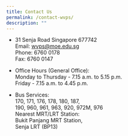 ```yaml
---
title: Contact Us
permalink: /contact-wvps/
description: ""
---
```



*   31 Senja Road Singapore 677742  
    Email: wvps@moe.edu.sg  
    Phone: 6760 0178  
    Fax: 6760 0147  
    
*   Office Hours (General Office):  
    Monday to Thursday - 7.15 a.m. to 5.15 p.m.  
    Friday - 7.15 a.m. to 4.45 p.m.
*   Bus Services:  
    170, 171, 176, 178, 180, 187,  
    190, 960, 961, 963, 920, 972M, 976  
    Nearest MRT/LRT Station:  
    Bukit Panjang MRT Station,  
    Senja LRT (BP13)